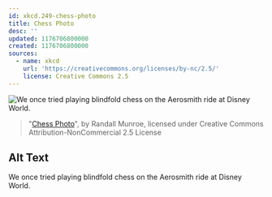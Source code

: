 ```yaml
---
id: xkcd.249-chess-photo
title: Chess Photo
desc: ''
updated: 1176706800000
created: 1176706800000
sources:
  - name: xkcd
    url: 'https://creativecommons.org/licenses/by-nc/2.5/'
    license: Creative Commons 2.5
---
```

![We once tried playing blindfold chess on the Aerosmith ride at Disney World.](https://imgs.xkcd.com/comics/chess_photo.png)
> "[Chess Photo](https://xkcd.com/249/)", by Randall Munroe, licensed under Creative Commons Attribution-NonCommercial 2.5 License

## Alt Text
We once tried playing blindfold chess on the Aerosmith ride at Disney World.
